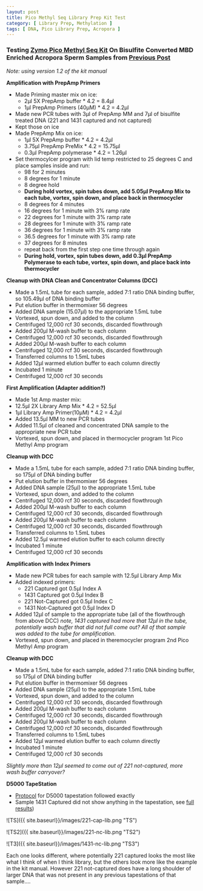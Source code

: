 ```yaml
---
layout: post
title: Pico Methyl Seq Library Prep Kit Test
category: [ Library Prep, Methylation ]
tags: [ DNA, Pico Library Prep, Acropora ]
---
```



### Testing [Zymo Pico Methyl Seq Kit](https://www.zymoresearch.com/products/pico-methyl-seq-library-prep-kit) On Bisulfite Converted MBD Enriched Acropora Sperm Samples from [Previous Post](https://meschedl.github.io/MESPutnam_Open_Lab_Notebook/BS-Test/)

_Note: using version 1.2 of the kit manual_

**Amplification with PrepAmp Primers**

- Made Priming master mix on ice:
  - 2µl 5X PrepAmp buffer * 4.2 = 8.4µl
  - 1µl PrepAmp Primers (40µM) * 4.2 = 4.2µl
- Made new PCR tubes with 3µl of PrepAmp MM and 7µl of bisulfite treated DNA (221 and 1431 captured and not captured)
- Kept those on ice
- Made PrepAmp Mix on ice:
  - 1µl 5X PrepAmp buffer * 4.2 = 4.2µl
  - 3.75µl PrepAmp PreMix * 4.2 = 15.75µl
  - 0.3µl PrepAmp polymerase * 4.2 = 1.26µl
- Set thermocylcer program with lid temp restricted to 25 degrees C and place samples inside and run:
  - 98 for 2 minutes
  - 8 degrees for 1 minute
  - 8 degree hold
  - **During hold vortex, spin tubes down, add 5.05µl PrepAmp Mix to each tube, vortex, spin down, and place back in thermocycler**
  - 8 degrees for 4 minutes
  - 16 degrees for 1 minute with 3% ramp rate
  - 22 degrees for 1 minute with 3% ramp rate
  - 28 degrees for 1 minute with 3% ramp rate
  - 36 degrees for 1 minute with 3% ramp rate
  - 36.5 degrees for 1 minute with 3% ramp rate
  - 37 degrees for 8 minutes
  - repeat back from the first step one time through again
  - **During hold, vortex, spin tubes down, add 0.3µl PrepAmp Polymerase to each tube, vortex, spin down, and place back into thermocycler**

**Cleanup with DNA Clean and Concentrator Columns (DCC)**

- Made a 1.5mL tube for each sample, added 7:1 ratio DNA binding buffer, so 105.49µl of DNA binding buffer
- Put elution buffer in thermomixer 56 degrees
- Added DNA sample (15.07µl) to the appropriate 1.5mL tube
- Vortexed, spun down, and added to the column
- Centrifuged 12,000 rcf 30 seconds, discarded flowthrough
- Added 200µl M-wash buffer to each column
- Centrifuged 12,000 rcf 30 seconds, discarded flowthrough
- Added 200µl M-wash buffer to each column
- Centrifuged 12,000 rcf 30 seconds, discarded flowthrough
- Transferred columns to 1.5mL tubes
- Added 12µl warmed elution buffer to each column directly
- Incubated 1 minute
- Centrifuged 12,000 rcf 30 seconds

**First Amplification (Adapter addition?)**

- Made 1st Amp master mix:
 - 12.5µl 2X Library Amp Mix * 4.2 = 52.5µl
 - 1µl Library Amp Primer(10µM) * 4.2 = 4.2µl
- Added 13.5µl MM to new PCR tubes
- Added 11.5µl of cleaned and concentrated DNA sample to the appropriate new PCR tube
- Vortexed, spun down, and placed in thermocycler program 1st Pico Methyl Amp program

**Cleanup with DCC**

- Made a 1.5mL tube for each sample, added 7:1 ratio DNA binding buffer, so 175µl of DNA binding buffer
- Put elution buffer in thermomixer 56 degrees
- Added DNA sample (25µl) to the appropriate 1.5mL tube
- Vortexed, spun down, and added to the column
- Centrifuged 12,000 rcf 30 seconds, discarded flowthrough
- Added 200µl M-wash buffer to each column
- Centrifuged 12,000 rcf 30 seconds, discarded flowthrough
- Added 200µl M-wash buffer to each column
- Centrifuged 12,000 rcf 30 seconds, discarded flowthrough
- Transferred columns to 1.5mL tubes
- Added 12.5µl warmed elution buffer to each column directly
- Incubated 1 minute
- Centrifuged 12,000 rcf 30 seconds

**Amplification with Index Primers**

- Made new PCR tubes for each sample with 12.5µl Library Amp Mix
- Added indexed primers:
  - 221 Captured got 0.5µl Index A
  - 1431 Captured got 0.5µl Index B
  - 221 Not-Captured got 0.5µl Index C
  - 1431 Not-Captured got 0.5µl Index D
- Added 12µl of sample to the appropriate tube (all of the flowthrough from above DCC) _note, 1431 captured had more that 12µl in the tube, potentially wash buffer that did not full come out? All of that sample was added to the tube for amplification._
- Vortexed, spun down, and placed in theremocycler program 2nd Pico Methyl Amp program

**Cleanup with DCC**

- Made a 1.5mL tube for each sample, added 7:1 ratio DNA binding buffer, so 175µl of DNA binding buffer
- Put elution buffer in thermomixer 56 degrees
- Added DNA sample (25µl) to the appropriate 1.5mL tube
- Vortexed, spun down, and added to the column
- Centrifuged 12,000 rcf 30 seconds, discarded flowthrough
- Added 200µl M-wash buffer to each column
- Centrifuged 12,000 rcf 30 seconds, discarded flowthrough
- Added 200µl M-wash buffer to each column
- Centrifuged 12,000 rcf 30 seconds, discarded flowthrough
- Transferred columns to 1.5mL tubes
- Added 12µl warmed elution buffer to each column directly
- Incubated 1 minute
- Centrifuged 12,000 rcf 30 seconds

_Slightly more than 12µl seemed to come out of 221 not-captured, more wash buffer carryover?_

**D5000 TapeStation**

- [Protocol]() for D5000 tapestation followed exactly
- Sample 1431 Captured did not show anything in the tapestation, see [full results](https://github.com/meschedl/MESPutnam_Open_Lab_Notebook/blob/master/tapestation_pdfs/2019-08-13%20-%2013.28.21.pdf))

![TS]({{ site.baseurl}}/images/221-cap-lib.png "TS")

![TS2]({{ site.baseurl}}/images/221-nc-lib.png "TS2")

![T3]({{ site.baseurl}}/images/1431-nc-lib.png "TS3")

Each one looks different, where potentially 221 captured looks the most like what I think of when I think library, but the others look more like the example in the kit manual. However 221 not-captured does have a long shoulder of larger DNA that was not present in any previous tapestations of that sample....
